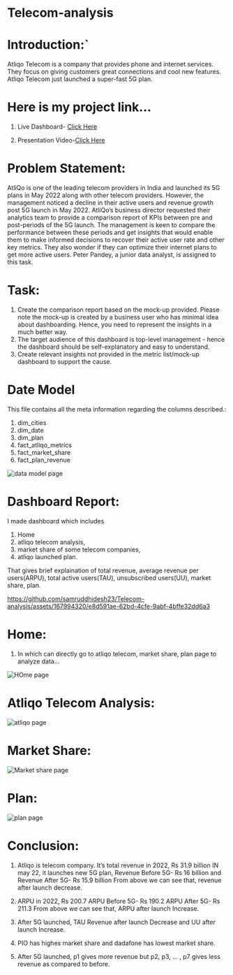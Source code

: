 # Telecom-analysis

# Introduction:`

Atliqo Telecom is a company that provides phone and internet services. They focus on giving customers great connections and cool new features. Atliqo Telecom just launched a super-fast 5G plan.

# Here is my project link...

1. Live Dashboard- [Click Here](https://app.powerbi.com/view?r=eyJrIjoiYjIzOGQxMzAtZDIxYS00NmM0LTliN2ItODI5MDE1NzAzZWZiIiwidCI6ImM2ZTU0OWIzLTVmNDUtNDAzMi1hYWU5LWQ0MjQ0ZGM1YjJjNCJ9)

2. Presentation Video-[Click Here](https://youtu.be/J7fZEzqQiB8)

   

# Problem Statement: 

AtliQo is one of the leading telecom providers in India and launched its 5G plans in May 2022 along with other telecom providers.
However, the management noticed a decline in their active users and revenue growth post 5G launch in May 2022. AtliQo’s business director requested their analytics team to provide a comparison report of KPIs between pre and post-periods of the 5G launch. The management is keen to compare the performance between these periods and get insights that would enable them to make informed decisions to recover their active user rate and other key metrics. They also wonder if they can optimize their internet plans to get more active users.  Peter Pandey, a junior data analyst, is assigned to this task.

# Task:

1. Create the comparison report based on the mock-up provided. Please note the mock-up is created by a business user who has minimal idea about dashboarding. Hence, you need to represent the insights in a much better way.
2. The target audience of this dashboard is top-level management - hence the dashboard should be self-explanatory and easy to understand.
3. Create relevant insights not provided in the metric list/mock-up dashboard to support the cause.

# Date Model

This file contains all the meta information regarding the columns described.:
1. dim_cities
2. dim_date
3. dim_plan
4. fact_atliqo_metrics
5. fact_market_share
6. fact_plan_revenue






![data model page](https://github.com/samruddhidesh23/Telecom-analysis/assets/167994320/4e63c304-3489-4803-8899-5b35ec4f38aa)




# Dashboard Report:

I made dashboard which includes 
1. Home 
2. atliqo telecom analysis, 
3. market share of some telecom companies, 
4. atliqo launched plan. 

That gives brief explaination of total revenue, average revenue per users(ARPU), total active users(TAU), unsubscribed users(UU), market share, plan.






https://github.com/samruddhidesh23/Telecom-analysis/assets/167994320/e8d591ae-62bd-4cfe-9abf-4bffe32dd6a3


# Home:

1. In which can directly go to atliqo telecom, market share, plan page to analyze data...




![HOme page](https://github.com/samruddhidesh23/Telecom-analysis/assets/167994320/7ad99fd9-ebfa-4750-90ec-6170011ff1a2)

# Atliqo Telecom Analysis:




![atliqo page](https://github.com/samruddhidesh23/Telecom-analysis/assets/167994320/d98e2a65-bc00-4b87-b24a-ecd15c0ea3ef)


# Market Share:


![Market share page](https://github.com/samruddhidesh23/Telecom-analysis/assets/167994320/47a8bc00-4c93-4318-82bb-bdfb6a9db832)


# Plan:


![plan page](https://github.com/samruddhidesh23/Telecom-analysis/assets/167994320/221c2b92-171a-40c2-b19b-57584918428f)


# Conclusion:
1. Atliqo is telecom company. It’s total revenue in 2022, Rs 31.9 billion
IN may 22, it launches new 5G plan, Revenue Before 5G- Rs 16 billion and Revenue After 5G- Rs 15.9 billion
From above we can see that, revenue after launch decrease.

2. ARPU in 2022, Rs 200.7
   ARPU Before 5G- Rs 190.2
   ARPU After 5G- Rs 211.3
From above we can see that, ARPU after launch Increase.

3. After 5G launched, TAU Revenue after launch Decrease and UU after launch Increase.

4. PIO has highes market share and dadafone has lowest market share.

5. After 5G launched, p1 gives more revenue but p2, p3, ... , p7 gives less revenue as compared to before.

